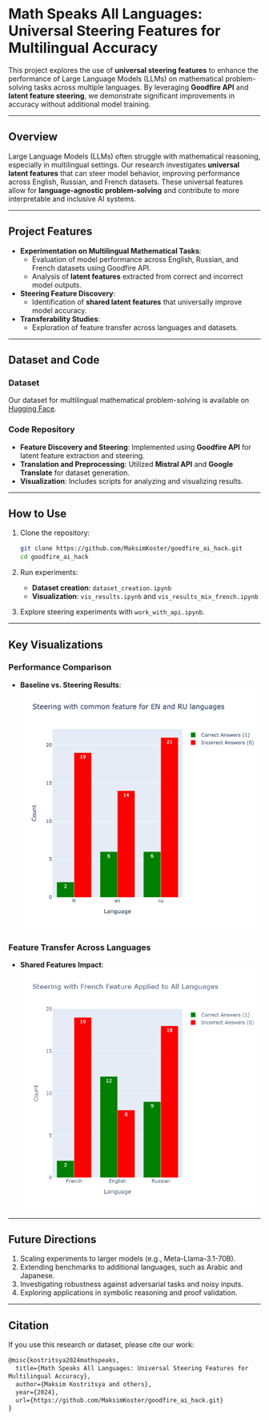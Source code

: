 # **Math Speaks All Languages: Universal Steering Features for Multilingual Accuracy**

This project explores the use of **universal steering features** to enhance the performance of Large Language Models (LLMs) on mathematical problem-solving tasks across multiple languages. By leveraging **Goodfire API** and **latent feature steering**, we demonstrate significant improvements in accuracy without additional model training.

---

## **Overview**

Large Language Models (LLMs) often struggle with mathematical reasoning, especially in multilingual settings. Our research investigates **universal latent features** that can steer model behavior, improving performance across English, Russian, and French datasets. These universal features allow for **language-agnostic problem-solving** and contribute to more interpretable and inclusive AI systems.

---

## **Project Features**

- **Experimentation on Multilingual Mathematical Tasks**:
  - Evaluation of model performance across English, Russian, and French datasets using Goodfire API.
  - Analysis of **latent features** extracted from correct and incorrect model outputs.
- **Steering Feature Discovery**:
  - Identification of **shared latent features** that universally improve model accuracy.
- **Transferability Studies**:
  - Exploration of feature transfer across languages and datasets.

---

## **Dataset and Code**

### **Dataset**
Our dataset for multilingual mathematical problem-solving is available on [Hugging Face](https://huggingface.co/datasets/Maksim-KOS/ai_interpretability_hack).

### **Code Repository**
- **Feature Discovery and Steering**: Implemented using **Goodfire API** for latent feature extraction and steering.
- **Translation and Preprocessing**: Utilized **Mistral API** and **Google Translate** for dataset generation.
- **Visualization**: Includes scripts for analyzing and visualizing results.

---

## **How to Use**

1. Clone the repository:
   ```bash
   git clone https://github.com/MaksimKoster/goodfire_ai_hack.git
   cd goodfire_ai_hack
   ```

2. Run experiments:
   - **Dataset creation**: `dataset_creation.ipynb`
   - **Visualization**: `vis_results.ipynb` and `vis_results_mix_french.ipynb`

3. Explore steering experiments with `work_with_api.ipynb`.

---

## **Key Visualizations**

### **Performance Comparison**
- **Baseline vs. Steering Results**:
  ![Results](en_ru.png)

### **Feature Transfer Across Languages**
- **Shared Features Impact**:
  ![Feature Groups](Cross-language_feature_transfer.png)

---

## **Future Directions**

1. Scaling experiments to larger models (e.g., Meta-Llama-3.1-70B).
2. Extending benchmarks to additional languages, such as Arabic and Japanese.
3. Investigating robustness against adversarial tasks and noisy inputs.
4. Exploring applications in symbolic reasoning and proof validation.

---

## **Citation**

If you use this research or dataset, please cite our work:
```
@misc{kostritsya2024mathspeaks,
  title={Math Speaks All Languages: Universal Steering Features for Multilingual Accuracy},
  author={Maksim Kostritsya and others},
  year={2024},
  url={https://github.com/MaksimKoster/goodfire_ai_hack.git}
}
```

